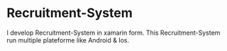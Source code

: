 # Recruitment-System
I develop Recruitment-System in xamarin form. This Recruitment-System run multiple plateforme like Android & Ios.
